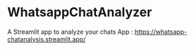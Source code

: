 # WhatsappChatAnalyzer
A Streamlit app to analyze your chats
App : https://whatsapp-chatanalysis.streamlit.app/
